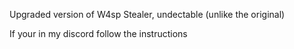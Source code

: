 Upgraded version of W4sp Stealer, undectable (unlike the original) 


If your in my discord follow the instructions
